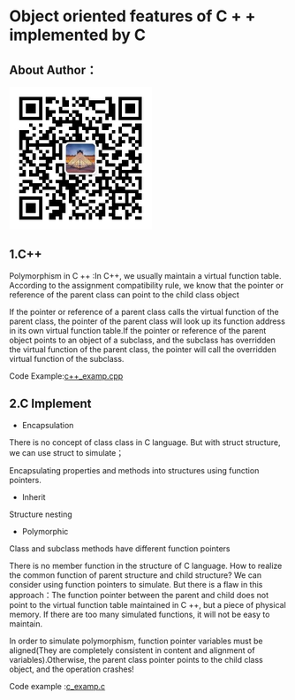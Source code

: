# Object oriented features of C + + implemented by C


## About Author：


![](../img/wechat.jpg)

## 1.C++ 

Polymorphism in C ++ :In C++, we usually maintain a virtual function table. According to the assignment compatibility rule, we know that the pointer or reference of the parent class can point to the child class object



If the pointer or reference of a parent class calls the virtual function of the parent class, the pointer of the parent class will look up its function address in its own virtual function table.If the pointer or reference of the parent object points to an object of a subclass, and the subclass has overridden the virtual function of the parent class, the pointer will call the overridden virtual function of the subclass.

Code Example:[c++_examp.cpp](./c++_examp.cpp)



## 2.C Implement

- Encapsulation

There is no concept of class class in C language. But with struct structure, we can use struct to simulate；

Encapsulating properties and methods into structures using function pointers.



- Inherit

Structure nesting


- Polymorphic

Class and subclass methods have different function pointers

There is no member function in the structure of C language. How to realize the common function of parent structure and child structure? We can consider using function pointers to simulate. But there is a flaw in this approach：The function pointer between the parent and child does not point to the virtual function table maintained in C ++, but a piece of physical memory. If there are too many simulated functions, it will not be easy to maintain.

In order to simulate polymorphism, function pointer variables must be aligned(They are completely consistent in content and alignment of variables).Otherwise, the parent class pointer points to the child class object, and the operation crashes!



Code example :[c_examp.c](./c_examp.c)
